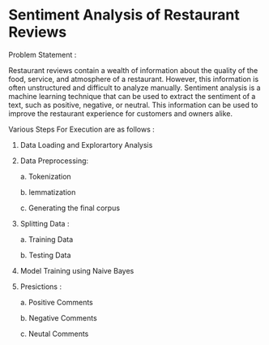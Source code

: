 # Sentiment Analysis of Restaurant Reviews

Problem Statement :

Restaurant reviews contain a wealth of information about the quality of the food, service, and atmosphere of a restaurant. However, this information is often unstructured and difficult to analyze manually. Sentiment analysis is a machine learning technique that can be used to extract the sentiment of a text, such as positive, negative, or neutral. This information can be used to improve the restaurant experience for customers and owners alike.

Various Steps For Execution are as follows :

1. Data Loading and Explorartory Analysis
2. Data Preprocessing:

   a. Tokenization

   b. lemmatization

   c. Generating the final corpus

3. Splitting Data : 

   a. Training Data

   b. Testing Data

4. Model Training using Naive Bayes

5. Presictions :

   a. Positive Comments

   b. Negative Comments

   c. Neutal Comments

